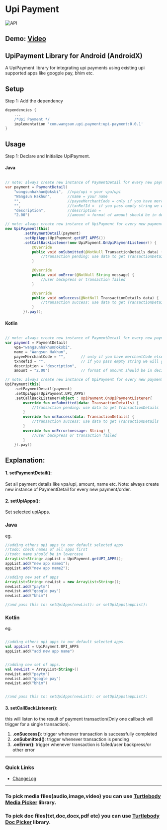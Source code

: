 # Upi Payment


![API](https://img.shields.io/badge/API-16%2B-34bf49.svg)
<!--
[ ![Download](https://api.bintray.com/packages/greentoad/android-doc-picker/com.greentoad.turtlebody.docpicker/images/download.svg?version=latest) ](https://bintray.com/greentoad/android-doc-picker/com.greentoad.turtlebody.docpicker/1.0.1/link)
-->


<!--
### Demo:
![](https://media.giphy.com/media/enrJYf7QuIJSde1OEN/giphy.gif)
-->

## Demo: [Video](/demo.mp4)


## UpiPayment Library for Android (AndroidX)

A UpiPayment library for integrating upi payments using existing upi supported apps like googple pay, bhim etc.


## Setup
Step 1: Add the dependency

```gradle
dependencies {
    ...
    /*Upi Payment */
    implementation 'com.wangsun.upi.payment:upi-payment:0.0.1'
}
```

## Usage
Step 1: Declare and Initialize UpiPayment.

#### Java
```java

// note: always create new instance of PaymentDetail for every new payment/order
var payment = PaymentDetail(
    "wangsunhakhun@oksbi",  //vpa/upi = your vpa/upi
    "Wangsun Hakhun",       //name = your name
    "",                     //payeeMerchantCode = only if you have merchantCode else pass empty string
    "",                     //txnRefId =  if you pass empty string we will generate txnRefId for you
    "description",          //description =
    "2.00")                 //amount = format of amount should be in decimal format x.x (eg 530.00)

// note: always create new instance of UpiPayment for every new payment/order
new UpiPayment(this)
        .setPaymentDetail(payment)
        .setUpiApps(UpiPayment.getUPI_APPS())
        .setCallBackListener(new UpiPayment.OnUpiPaymentListener() {
            @Override
            public void onSubmitted(@NotNull TransactionDetails data) {
                //transaction pending: use data to get TransactionDetails
            }

            @Override
            public void onError(@NotNull String message) {
                //user backpress or transaction failed
            }

            @Override
            public void onSuccess(@NotNull TransactionDetails data) {
                //transaction success: use data to get TransactionDetails
            }
        }).pay();
```

#### Kotlin
```kotlin

// note: always create new instance of PaymentDetail for every new payment/order
var payment = PaymentDetail(
    vpa="wangsunhakhun@oksbi",
    name = "Wangsun Hakhun",
    payeeMerchantCode = "",       // only if you have merchantCode else pass empty string
    txnRefId = "",                // if you pass empty string we will generate txnRefId for you
    description = "description",
    amount = "2.00")              // format of amount should be in decimal format x.x (eg 530.00)

// note: always create new instance of UpiPayment for every new payment/order
UpiPayment(this)
    .setPaymentDetail(payment)
    .setUpiApps(UpiPayment.UPI_APPS)
    .setCallBackListener(object : UpiPayment.OnUpiPaymentListener{
        override fun onSubmitted(data: TransactionDetails) {
            //transaction pending: use data to get TransactionDetails
        }
        override fun onSuccess(data: TransactionDetails) {
            //transaction success: use data to get TransactionDetails
        }
        override fun onError(message: String) {
            //user backpress or transaction failed
        }
    }).pay()
```

## Explanation:

#### 1. setPaymentDetail():
Set all payment details like vpa/upi, amount, name etc.
Note: always create new instance of PaymentDetail for every new payment/order.

#### 2. setUpiApps():
Set selected upiApps.

### Java
eg.
```java
//adding others upi apps to our default selected apps
//todo: check names of all apps first
//todo: name should be in lowercase
ArrayList<String> appList = UpiPayment.getUPI_APPS();
appList.add("new app name1");
appList.add("new app name2");

//adding new set of apps
ArrayList<String> newList = new ArrayList<String>();
newList.add("paytm")
newList.add("google pay")
newList.add("bhim")

//and pass this to: setUpiApps(newList): or setUpiApps(appList):

```

### Kotlin
eg.
```kotlin

//adding others upi apps to our default selected apps.
val appList = UpiPayment.UPI_APPS
appList.add("add new app name")


//adding new set of apps.
val newList = ArrayList<String>()
newList.add("paytm")
newList.add("google pay")
newList.add("bhim")


//and pass this to: setUpiApps(newList): or setUpiApps(appList):
```

#### 3. setCallBackListener():
this will listen to the result of payment transaction(Only one callback will trigger for a single transaction).
1. **.onSuccess()**: trigger whenever transaction is successfully completed
2. **.onSubmitted()**: trigger whenever transaction is pending
3. **.onError()**: trigger whenever transaction is failed/user backpress/or other error

---


### Quick Links

*  [ChangeLog](/CHANGELOG.md)

---

### To pick media files(audio,image,video) you can use [Turtlebody Media Picker](https://github.com/Turtlebody/android-media-picker) library.


### To pick doc files(txt,doc,docx,pdf etc) you can use [Turtlebody Doc Picker](https://github.com/Turtlebody/android-doc-picker) library.





